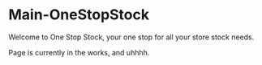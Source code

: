 # Main-OneStopStock
Welcome to One Stop Stock, your one stop for all your store stock needs.

Page is currently in the works, and uhhhh.